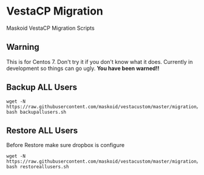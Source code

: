 # VestaCP Migration
Maskoid VestaCP Migration Scripts

## Warning

This is for Centos 7. Don't try it if you don't know what it does. Currently in development so things can go ugly. **You have been warned!!**


## Backup ALL Users

```
wget -N https://raw.githubusercontent.com/maskoid/vestacustom/master/migration/backupallusers.sh
bash backupallusers.sh
```

## Restore ALL Users
Before Restore make sure dropbox is configure

```
wget -N https://raw.githubusercontent.com/maskoid/vestacustom/master/migration/restoreallusers.sh
bash restoreallusers.sh
```